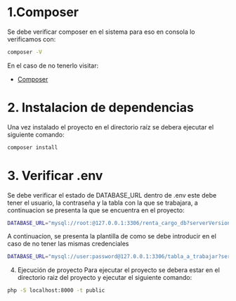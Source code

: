 # 1.Composer
Se debe verificar composer en el sistema para eso en consola lo verificamos con:
```bash
composer -V
```
En el caso de no tenerlo visitar:

* [Composer](https://getcomposer.org/)

# 2. Instalacion de dependencias
Una vez instalado el proyecto en el directorio raíz se debera ejecutar el siguiente comando:
```bash
composer install
```
# 3. Verificar .env
Se debe verificar el estado de DATABASE_URL dentro de .env este debe tener el usuario, la contraseña y la tabla con la que se trabajara, a continuacion se presenta la que se encuentra en el proyecto:

```bash
DATABASE_URL="mysql://root:@127.0.0.1:3306/renta_cargo_db?serverVersion=8&charset=utf8mb4"  
```
A continuacion, se presenta la plantilla de como se debe introducir en el caso de no tener las mismas credenciales
```bash
DATABASE_URL="mysql://user:password@127.0.0.1:3306/tabla_a_trabajar?serverVersion=8&charset=utf8mb4"  
```


4. Ejecución de proyecto
Para ejecutar el proyecto se debera estar en el directorio raiz del proyecto y ejecutar el siguiente comando:

```bash
php -S localhost:8000 -t public   
```


